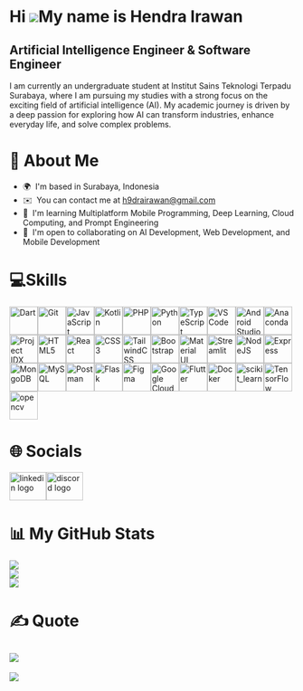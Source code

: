 Hi ![](https://user-images.githubusercontent.com/18350557/176309783-0785949b-9127-417c-8b55-ab5a4333674e.gif)My name is Hendra Irawan
=====================================================================================================================================

Artificial Intelligence Engineer & Software Engineer
-------------------------------------------------------------------------

I am currently an undergraduate student at Institut Sains Teknologi Terpadu Surabaya, where I am pursuing my studies with a strong focus on the exciting field of artificial intelligence (AI). My academic journey is driven by a deep passion for exploring how AI can transform industries, enhance everyday life, and solve complex problems.

# 💫 About Me

* 🌍  I'm based in Surabaya, Indonesia
* ✉️  You can contact me at [h9drairawan@gmail.com](mailto:h9drairawan@gmail.com)
* 🧠  I'm learning Multiplatform Mobile Programming, Deep Learning, Cloud Computing, and Prompt Engineering
* 🤝  I'm open to collaborating on AI Development, Web Development, and Mobile Development

# 💻Skills

<p align="left"><a href="https://dart.dev/" target="_blank" rel="noreferrer"><img src="https://raw.githubusercontent.com/danielcranney/readme-generator/main/public/icons/skills/dart-colored.svg"width="50"height="50"alt="Dart" /></a><a href="https://git-scm.com/" target="_blank" rel="noreferrer"><img src="https://raw.githubusercontent.com/danielcranney/readme-generator/main/public/icons/skills/git-colored.svg"width="50"height="50"alt="Git" /></a><a href="https://developer.mozilla.org/en-US/docs/Web/JavaScript"target="_blank"rel="noreferrer"><img src="https://raw.githubusercontent.com/danielcranney/readme-generator/main/public/icons/skills/javascript-colored.svg"width="50"height="50"alt="JavaScript" /></a><a href="https://kotlinlang.org/" target="_blank" rel="noreferrer"><img src="https://raw.githubusercontent.com/danielcranney/readme-generator/main/public/icons/skills/kotlin-colored.svg"width="50"height="50"alt="Kotlin" /></a><a href="https://www.php.net/" target="_blank" rel="noreferrer"><img src="https://raw.githubusercontent.com/danielcranney/readme-generator/main/public/icons/skills/php-colored.svg"width="50"height="50"alt="PHP" /></a><a href="https://www.python.org/" target="_blank" rel="noreferrer"><img src="https://raw.githubusercontent.com/danielcranney/readme-generator/main/public/icons/skills/python-colored.svg"width="50"height="50"alt="Python" /></a><a href="https://www.typescriptlang.org/"target="_blank"rel="noreferrer"><img src="https://raw.githubusercontent.com/danielcranney/readme-generator/main/public/icons/skills/typescript-colored.svg"width="50"height="50"alt="TypeScript" /></a><a href="https://code.visualstudio.com/" target="_blank" rel="noreferrer"><img src="https://raw.githubusercontent.com/danielcranney/readme-generator/main/public/icons/skills/visualstudiocode.svg"width="50"height="50"alt="VS Code" /></a><a href="https://developer.android.com/studio"target="_blank"rel="noreferrer"><img src="https://upload.wikimedia.org/wikipedia/commons/c/c1/Android_Studio_icon_%282023%29.svg"alt="Android Studio"width="50"height="50" /></a><a href="https://www.anaconda.com/" target="_blank" rel="noreferrer"><img src="https://anaconda.org/static/img/anaconda-symbol.svg"alt="Anaconda"width="50"height="50" /></a><a href="https://idx.dev/" target="_blank" rel="noreferrer"><img src="https://idx.dev/images/code-chevron.svg"alt="Project IDX"width="50"height="50" /></a><a href="https://developer.mozilla.org/en-US/docs/Glossary/HTML5"target="_blank"rel="noreferrer"><img src="https://raw.githubusercontent.com/danielcranney/readme-generator/main/public/icons/skills/html5-colored.svg"width="50"height="50"alt="HTML5" /></a><a href="https://reactjs.org/" target="_blank" rel="noreferrer"><img src="https://raw.githubusercontent.com/danielcranney/readme-generator/main/public/icons/skills/react-colored.svg"width="50"height="50"alt="React" /></a><a href="https://www.w3.org/TR/CSS/#css" target="_blank" rel="noreferrer"><img src="https://raw.githubusercontent.com/danielcranney/readme-generator/main/public/icons/skills/css3-colored.svg"width="50"height="50"alt="CSS3" /></a><a href="https://tailwindcss.com/" target="_blank" rel="noreferrer"><img src="https://raw.githubusercontent.com/danielcranney/readme-generator/main/public/icons/skills/tailwindcss-colored.svg"width="50"height="50"alt="TailwindCSS" /></a><a href="https://getbootstrap.com/" target="_blank" rel="noreferrer"><img src="https://raw.githubusercontent.com/danielcranney/readme-generator/main/public/icons/skills/bootstrap-colored.svg"width="50"height="50"alt="Bootstrap"/></a><a href="https://mui.com/" target="_blank" rel="noreferrer"><img src="https://raw.githubusercontent.com/danielcranney/readme-generator/main/public/icons/skills/materialui-colored.svg"width="50"height="50"alt="Material UI"/></a><a href="https://streamlit.io/" target="_blank" rel="noreferrer"><img src="https://files.svgcdn.io/logos/streamlit.svg"width="50"height="50"alt="Streamlit" /></a><a href="https://nodejs.org/en/" target="_blank" rel="noreferrer"><img src="https://raw.githubusercontent.com/danielcranney/readme-generator/main/public/icons/skills/nodejs-colored.svg"width="50"height="50"alt="NodeJS" /></a><a href="https://expressjs.com/" target="_blank" rel="noreferrer"><img src="https://raw.githubusercontent.com/danielcranney/readme-generator/main/public/icons/skills/express-colored-dark.svg"width="50"height="50"alt="Express" /></a><a href="https://www.mongodb.com/" target="_blank" rel="noreferrer"><img src="https://raw.githubusercontent.com/danielcranney/readme-generator/main/public/icons/skills/mongodb-colored.svg"width="50"height="50"alt="MongoDB" /></a><a href="https://www.mysql.com/" target="_blank" rel="noreferrer"><img src="https://raw.githubusercontent.com/danielcranney/readme-generator/main/public/icons/skills/mysql-colored.svg"width="50"height="50"alt="MySQL" /></a><a href="https://www.postman.com/" target="_blank" rel="noreferrer"><img src="https://voyager.postman.com/logo/postman-logo-icon-orange.svg"width="50"height="50"alt="Postman" /></a><a href="https://flask.palletsprojects.com/en/2.0.x/"target="_blank"rel="noreferrer"><img src="https://raw.githubusercontent.com/danielcranney/readme-generator/main/public/icons/skills/flask-colored-dark.svg"width="50"height="50"alt="Flask" /></a><a href="https://www.figma.com/" target="_blank" rel="noreferrer"><img src="https://raw.githubusercontent.com/danielcranney/readme-generator/main/public/icons/skills/figma-colored.svg"width="50"height="50"alt="Figma" /></a><a href="https://cloud.google.com/" target="_blank" rel="noreferrer"><img src="https://raw.githubusercontent.com/danielcranney/readme-generator/main/public/icons/skills/googlecloud-colored.svg"width="50"height="50"alt="Google Cloud" /></a><a href="https://flutter.dev/" target="_blank" rel="noreferrer"><img src="https://raw.githubusercontent.com/danielcranney/readme-generator/main/public/icons/skills/flutter-colored.svg"width="50"height="50"alt="Flutter" /></a><a href="https://www.docker.com/" target="_blank" rel="noreferrer"><img src="https://raw.githubusercontent.com/danielcranney/readme-generator/main/public/icons/skills/docker-colored.svg"width="50"height="50"alt="Docker" /></a><a href="https://scikit-learn.org/" target="_blank" rel="noreferrer"><img src="https://upload.wikimedia.org/wikipedia/commons/0/05/Scikit_learn_logo_small.svg"alt="scikit_learn"width="50"height="50" /></a><a href="https://www.tensorflow.org/" target="_blank" rel="noreferrer"><img src="https://raw.githubusercontent.com/danielcranney/readme-generator/main/public/icons/skills/tensorflow-colored.svg"width="50"height="50"alt="TensorFlow" /></a><a href="https://opencv.org/" target="_blank" rel="noreferrer"><img src="https://www.vectorlogo.zone/logos/opencv/opencv-icon.svg"alt="opencv"width="50"height="50"/></a></p>

# 🌐 Socials

<a href="www.linkedin.com/in/hendra-irawan-1791bb295" target="_blank"><img src="https://raw.githubusercontent.com/maurodesouza/profile-readme-generator/master/src/assets/icons/social/linkedin/default.svg" width="65" height="50" alt="linkedin logo"/></a><a href="https://discord.com/users/826484425554526209" target="_blank"><img src="https://raw.githubusercontent.com/maurodesouza/profile-readme-generator/master/src/assets/icons/social/discord/default.svg" width="65" height="50" alt="discord logo"/></a>

# 📊 My GitHub Stats

![](https://github-readme-stats.vercel.app/api?username=H9drairawan&theme=radical&hide_border=false&include_all_commits=true&count_private=true)<br/>
![](https://github-readme-streak-stats.herokuapp.com/?user=H9drairawan&theme=radical&hide_border=false)<br/>
![](https://github-readme-stats.vercel.app/api/top-langs/?username=H9drairawan&theme=radical&hide_border=false&include_all_commits=true&count_private=true&layout=compact)

# ✍️ Quote
![](https://quotes-github-readme.vercel.app/api?type=horizontal&theme=radical)
---
[![](https://visitcount.itsvg.in/api?id=H9drairawan&icon=0&color=1)](https://visitcount.itsvg.in)

